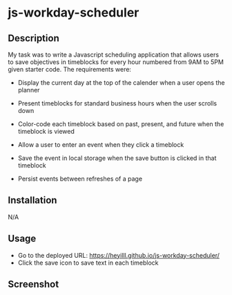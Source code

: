 # js-workday-scheduler
## Description
My task was to write a Javascript scheduling application that allows users to save objectives in timeblocks for every hour numbered from 9AM to 5PM given starter code. The requirements were: 

* Display the current day at the top of the calender when a user opens the planner
 
* Present timeblocks for standard business hours when the user scrolls down
 
* Color-code each timeblock based on past, present, and future when the timeblock is viewed
 
* Allow a user to enter an event when they click a timeblock

* Save the event in local storage when the save button is clicked in that timeblock

* Persist events between refreshes of a page

## Installation
N/A

## Usage
* Go to the deployed URL: https://heyilll.github.io/js-workday-scheduler/
* Click the save icon to save text in each timeblock

## Screenshot
